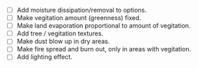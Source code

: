 - [ ] Add moisture dissipation/removal to options.
- [ ] Make vegitation amount (greenness) fixed.
- [ ] Make land evaporation proportional to amount of vegitation.
- [ ] Add tree / vegitation textures.
- [ ] Make dust blow up in dry areas.
- [ ] Make fire spread and burn out, only in areas with vegitation.
- [ ] Add lighting effect.

